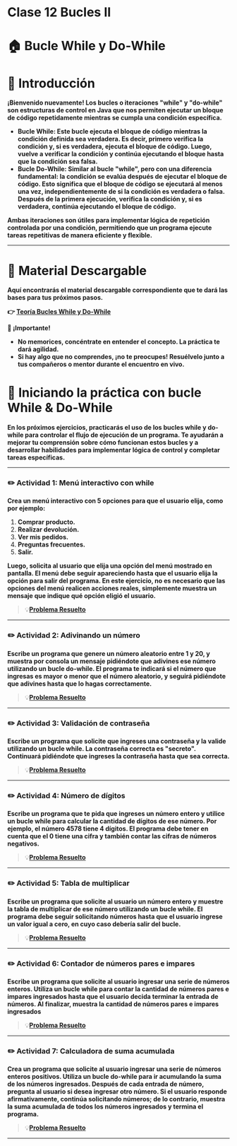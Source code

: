 # Clase 12 Bucles II

# **🏠 Bucle While y Do-While**

# **👋 Introducción**

**¡Bienvenido nuevamente! Los bucles o iteraciones "while" y "do-while" son estructuras de control en Java que nos permiten ejecutar un bloque de código repetidamente mientras se cumpla una condición específica.**

- **Bucle While: Este bucle ejecuta el bloque de código mientras la condición definida sea verdadera. Es decir, primero verifica la condición y, si es verdadera, ejecuta el bloque de código. Luego, vuelve a verificar la condición y continúa ejecutando el bloque hasta que la condición sea falsa.**
- **Bucle Do-While: Similar al bucle "while", pero con una diferencia fundamental: la condición se evalúa después de ejecutar el bloque de código. Esto significa que el bloque de código se ejecutará al menos una vez, independientemente de si la condición es verdadera o falsa. Después de la primera ejecución, verifica la condición y, si es verdadera, continúa ejecutando el bloque de código.**

**Ambas iteraciones son útiles para implementar lógica de repetición controlada por una condición, permitiendo que un programa ejecute tareas repetitivas de manera eficiente y flexible.**

---

# **📖 Material Descargable**

**Aquí encontrarás el material descargable correspondiente que te dará las bases para tus próximos pasos.**

**👉 [Teoría Bucles While y Do-While](https://drive.google.com/file/d/1EKIi17pLbmi0GZrsLvbXMwf1J5yP9vRG/view?usp=drive_link)**

**📢 ¡Importante!**

- **No memorices, concéntrate en entender el concepto. La práctica te dará agilidad.**
- **Si hay algo que no comprendes, ¡no te preocupes! Resuélvelo junto a tus compañeros o mentor durante el encuentro en vivo.**

# **👣 Iniciando la práctica con bucle While & Do-While**

**En los próximos ejercicios, practicarás el uso de los bucles while y do-while para controlar el flujo de ejecución de un programa. Te ayudarán a mejorar tu comprensión sobre cómo funcionan estos bucles y a desarrollar habilidades para implementar lógica de control y completar tareas específicas.**

---

### **✏️ Actividad 1: Menú interactivo con while**

**Crea un menú interactivo con 5 opciones para que el usuario elija, como por ejemplo:**

1. **Comprar producto.**
2. **Realizar devolución.**
3. **Ver mis pedidos.**
4. **Preguntas frecuentes.**
5. **Salir.**

**Luego, solicita al usuario que elija una opción del menú mostrado en pantalla. El menú debe seguir apareciendo hasta que el usuario elija la opción para salir del programa. En este ejercicio, no es necesario que las opciones del menú realicen acciones reales, simplemente muestra un mensaje que indique qué opción eligió el usuario.**
> 💡[**Problema Resuelto**](Clase12/src/Actividad1.java)
---

### **✏️ Actividad 2: Adivinando un número**

**Escribe un programa que genere un número aleatorio entre 1 y 20, y muestra por consola un mensaje pidiéndote que adivines ese número utilizando un bucle do-while. El programa te indicará si el número que ingresas es mayor o menor que el número aleatorio, y seguirá pidiéndote que adivines hasta que lo hagas correctamente.**
> 💡[**Problema Resuelto**](Clase12/src/Actividad2.java)
---
### **✏️ Actividad 3: Validación de contraseña**

**Escribe un programa que solicite que ingreses una contraseña y la valide utilizando un bucle while. La contraseña correcta es "secreto". Continuará pidiéndote que ingreses la contraseña hasta que sea correcta.**
> 💡[**Problema Resuelto**](Clase12/src/Actividad3.java)
---

### **✏️ Actividad 4: Número de dígitos**

**Escribe un programa que te pida que ingreses un número entero y utilice un bucle while para calcular la cantidad de dígitos de ese número. Por ejemplo, el número 4578 tiene 4 dígitos. El programa debe tener en cuenta que el 0 tiene una cifra y también contar las cifras de números negativos.**
> 💡[**Problema Resuelto**](Clase12/src/Actividad4.java)
---

### **✏️ Actividad 5: Tabla de multiplicar**

**Escribe un programa que solicite al usuario un número entero y muestre la tabla de multiplicar de ese número utilizando un bucle while. El programa debe seguir solicitando números hasta que el usuario ingrese un valor igual a cero, en cuyo caso debería salir del bucle.**
> 💡[**Problema Resuelto**](Clase12/src/Actividad5.java)
---
### **✏️ Actividad 6: Contador de números pares e impares**

**Escribe un programa que solicite al usuario ingresar una serie de números enteros. Utiliza un bucle while para contar la cantidad de números pares e impares ingresados hasta que el usuario decida terminar la entrada de números. Al finalizar, muestra la cantidad de números pares e impares ingresados**
> 💡[**Problema Resuelto**](Clase12/src/Actividad6.java)
---
### **✏️ Actividad 7: Calculadora de suma acumulada**

**Crea un programa que solicite al usuario ingresar una serie de números enteros positivos. Utiliza un bucle do-while para ir acumulando la suma de los números ingresados. Después de cada entrada de número, pregunta al usuario si desea ingresar otro número. Si el usuario responde afirmativamente, continúa solicitando números; de lo contrario, muestra la suma acumulada de todos los números ingresados y termina el programa.**
> 💡[**Problema Resuelto**](Clase12/src/Actividad7.java)
---